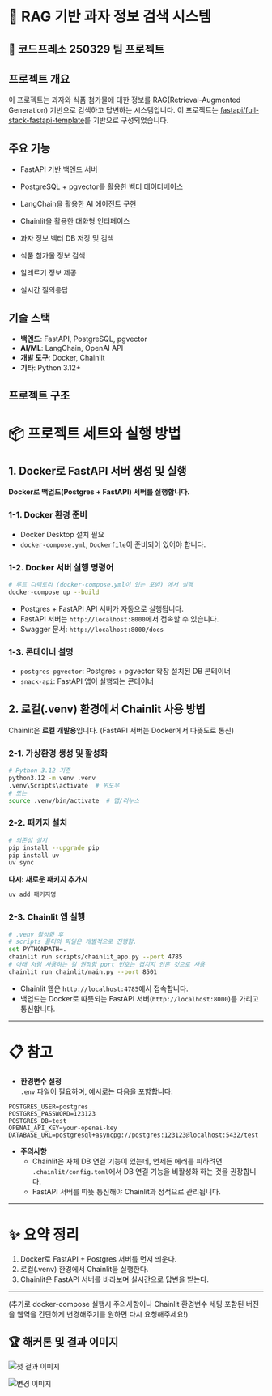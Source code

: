 
# 🚀 RAG 기반 과자 정보 검색 시스템
## 🚀 코드프레소 250329 팀 프로젝트

## 프로젝트 개요
이 프로젝트는 과자와 식품 첨가물에 대한 정보를 RAG(Retrieval-Augmented Generation) 기반으로 검색하고 답변하는 시스템입니다.
이 프로젝트는 [fastapi/full-stack-fastapi-template](https://github.com/tiangolo/full-stack-fastapi-template)를 기반으로 구성되었습니다.

## 주요 기능
- FastAPI 기반 백엔드 서버
- PostgreSQL + pgvector를 활용한 벡터 데이터베이스
- LangChain을 활용한 AI 에이전트 구현
- Chainlit을 활용한 대화형 인터페이스

- 과자 정보 벡터 DB 저장 및 검색
- 식품 첨가물 정보 검색
- 알레르기 정보 제공
- 실시간 질의응답

## 기술 스택
- **백엔드**: FastAPI, PostgreSQL, pgvector
- **AI/ML**: LangChain, OpenAI API
- **개발 도구**: Docker, Chainlit
- **기타**: Python 3.12+

## 프로젝트 구조


# 📦 프로젝트 세트와 실행 방법

## 1. Docker로 FastAPI 서버 생성 및 실행

**Docker로 백업드(Postgres + FastAPI) 서버를 실행합니다.**

### 1-1. Docker 환경 준비
- Docker Desktop 설치 필요
- `docker-compose.yml`, `Dockerfile`이 준비되어 있어야 합니다.

### 1-2. Docker 서버 실행 명령어

```bash
# 루트 디렉토리 (docker-compose.yml이 있는 포범) 에서 실행
docker-compose up --build
```

- Postgres + FastAPI API 서버가 자동으로 실행됩니다.
- FastAPI 서버는 `http://localhost:8000`에서 접속할 수 있습니다.
- Swagger 문서: `http://localhost:8000/docs`

### 1-3. 콘테이너 설명
- `postgres-pgvector`: Postgres + pgvector 확장 설치된 DB 콘테이너
- `snack-api`: FastAPI 앱이 실행되는 콘테이너

## 2. 로컬(.venv) 환경에서 Chainlit 사용 방법

Chainlit은 **로컬 개발용**입니다. (FastAPI 서버는 Docker에서 따뜻도로 통신)

### 2-1. 가상환경 생성 및 활성화

```bash
# Python 3.12 기준
python3.12 -m venv .venv
.venv\Scripts\activate  # 윈도우
# 또는
source .venv/bin/activate  # 맵/리누스
```

### 2-2. 패키지 설치

```bash
# 의존성 설치
pip install --upgrade pip
pip install uv
uv sync
```

**다시: 새로운 패키지 추가시**

```bash
uv add 패키지명
```

### 2-3. Chainlit 앱 실행

```bash
# .venv 활성화 후
# scripts 폴더의 파일은 개별적으로 진행함.
set PYTHONPATH=.
chainlit run scripts/chainlit_app.py --port 4785
# 아래 처럼 사용하는 걸 권장함 port 번호는 겹치지 안흔 것으로 사용
chainlit run chainlit/main.py --port 8501
```

- Chainlit 웹은 `http://localhost:4785`에서 접속합니다.
- 백업드는 Docker로 따뜻되는 FastAPI 서버(`http://localhost:8000`)를 가리고 통신합니다.

---

# 📋 참고

- **환경변수 설정**  
  `.env` 파일이 필요하며, 예시로는 다음을 포함합니다:

```env
POSTGRES_USER=postgres
POSTGRES_PASSWORD=123123
POSTGRES_DB=test
OPENAI_API_KEY=your-openai-key
DATABASE_URL=postgresql+asyncpg://postgres:123123@localhost:5432/test
```

- **주의사항**
  - Chainlit은 자체 DB 연결 기능이 있는데, 언제든 에러를 피하려면 `.chainlit/config.toml`에서 DB 연결 기능을 비활성화 하는 것을 권장합니다.
  - FastAPI 서버를 따뜻 통신해야 Chainlit과 정적으로 관리됩니다.

---

# ✨ 요약 정리

1. Docker로 FastAPI + Postgres 서버를 먼저 띄운다.
2. 로컬(.venv) 환경에서 Chainlit을 실행한다.
3. Chainlit은 FastAPI 서버를 바라보며 실시간으로 답변을 받는다.

---

(추가로 docker-compose 실행시 주의사항이나 Chainlit 환경변수 세팅 포함된 버전을 웹역을 간단하게 변경해주기를 원하면 다시 요청해주세요!)



## 🏆 해커톤 및 결과 이미지

![첫 결과 이미지](images/frist.png)

![변경 이미지](images/last.JPG)



